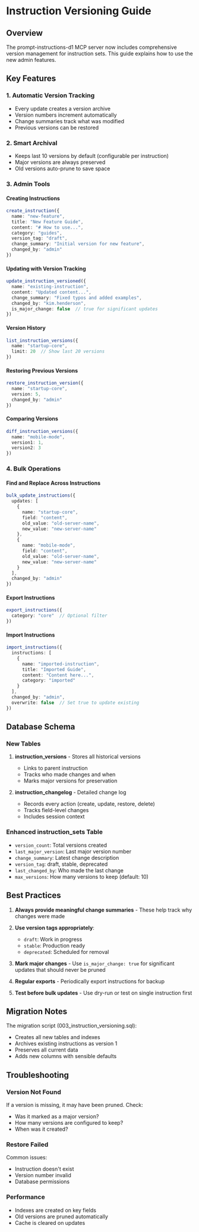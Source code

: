 # Instruction Versioning Guide

## Overview
The prompt-instructions-d1 MCP server now includes comprehensive version management for instruction sets. This guide explains how to use the new admin features.

## Key Features

### 1. Automatic Version Tracking
- Every update creates a version archive
- Version numbers increment automatically
- Change summaries track what was modified
- Previous versions can be restored

### 2. Smart Archival
- Keeps last 10 versions by default (configurable per instruction)
- Major versions are always preserved
- Old versions auto-prune to save space

### 3. Admin Tools

#### Creating Instructions
```typescript
create_instruction({
  name: "new-feature",
  title: "New Feature Guide",
  content: "# How to use...",
  category: "guides",
  version_tag: "draft",
  change_summary: "Initial version for new feature",
  changed_by: "admin"
})
```

#### Updating with Version Tracking
```typescript
update_instruction_versioned({
  name: "existing-instruction",
  content: "Updated content...",
  change_summary: "Fixed typos and added examples",
  changed_by: "kim.henderson",
  is_major_change: false  // true for significant updates
})
```

#### Version History
```typescript
list_instruction_versions({
  name: "startup-core",
  limit: 20  // Show last 20 versions
})
```

#### Restoring Previous Versions
```typescript
restore_instruction_version({
  name: "startup-core",
  version: 5,
  changed_by: "admin"
})
```

#### Comparing Versions
```typescript
diff_instruction_versions({
  name: "mobile-mode",
  version1: 1,
  version2: 3
})
```

### 4. Bulk Operations

#### Find and Replace Across Instructions
```typescript
bulk_update_instructions({
  updates: [
    {
      name: "startup-core",
      field: "content",
      old_value: "old-server-name",
      new_value: "new-server-name"
    },
    {
      name: "mobile-mode",
      field: "content", 
      old_value: "old-server-name",
      new_value: "new-server-name"
    }
  ],
  changed_by: "admin"
})
```

#### Export Instructions
```typescript
export_instructions({
  category: "core"  // Optional filter
})
```

#### Import Instructions
```typescript
import_instructions({
  instructions: [
    {
      name: "imported-instruction",
      title: "Imported Guide",
      content: "Content here...",
      category: "imported"
    }
  ],
  changed_by: "admin",
  overwrite: false  // Set true to update existing
})
```

## Database Schema

### New Tables

1. **instruction_versions** - Stores all historical versions
   - Links to parent instruction
   - Tracks who made changes and when
   - Marks major versions for preservation

2. **instruction_changelog** - Detailed change log
   - Records every action (create, update, restore, delete)
   - Tracks field-level changes
   - Includes session context

### Enhanced instruction_sets Table
- `version_count`: Total versions created
- `last_major_version`: Last major version number
- `change_summary`: Latest change description
- `version_tag`: draft, stable, deprecated
- `last_changed_by`: Who made the last change
- `max_versions`: How many versions to keep (default: 10)

## Best Practices

1. **Always provide meaningful change summaries** - These help track why changes were made

2. **Use version tags appropriately**:
   - `draft`: Work in progress
   - `stable`: Production ready
   - `deprecated`: Scheduled for removal

3. **Mark major changes** - Use `is_major_change: true` for significant updates that should never be pruned

4. **Regular exports** - Periodically export instructions for backup

5. **Test before bulk updates** - Use dry-run or test on single instruction first

## Migration Notes

The migration script (003_instruction_versioning.sql):
- Creates all new tables and indexes
- Archives existing instructions as version 1
- Preserves all current data
- Adds new columns with sensible defaults

## Troubleshooting

### Version Not Found
If a version is missing, it may have been pruned. Check:
- Was it marked as a major version?
- How many versions are configured to keep?
- When was it created?

### Restore Failed
Common issues:
- Instruction doesn't exist
- Version number invalid
- Database permissions

### Performance
- Indexes are created on key fields
- Old versions are pruned automatically
- Cache is cleared on updates